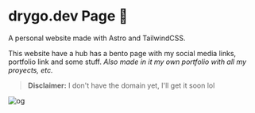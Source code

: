# drygo.dev Page 💫

A personal website made with Astro and TailwindCSS.

This website have a hub has a bento page with my social media links, portfolio link and some stuff.
*Also made in it my own portfolio with all my proyects, etc.*

> **Disclaimer:** I don't have the domain yet, I'll get it soon lol

![og](https://github.com/user-attachments/assets/b3e480a5-7f96-4e93-bf18-f80c654f6645)
